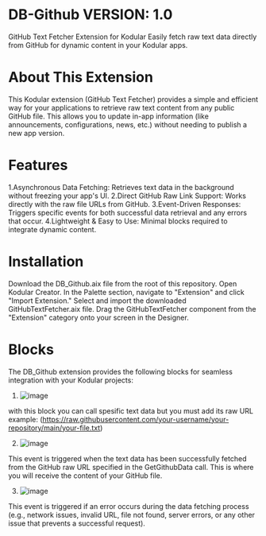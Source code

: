 # DB-Github VERSION: 1.0
GitHub Text Fetcher Extension for Kodular
Easily fetch raw text data directly from GitHub for dynamic content in your Kodular apps.

# About This Extension
This Kodular extension (GitHub Text Fetcher) provides a simple and efficient way for your applications to retrieve raw text content from any public GitHub file. This allows you to update in-app information (like announcements, configurations, news, etc.) without needing to publish a new app version.

# Features
1.Asynchronous Data Fetching: Retrieves text data in the background without freezing your app's UI.
2.Direct GitHub Raw Link Support: Works directly with the raw file URLs from GitHub.
3.Event-Driven Responses: Triggers specific events for both successful data retrieval and any errors that occur.
4.Lightweight & Easy to Use: Minimal blocks required to integrate dynamic content.

# Installation 
 Download the DB_Github.aix file from the root of this repository.
 Open Kodular Creator.
 In the Palette section, navigate to "Extension" and click "Import Extension."
 Select and import the downloaded GitHubTextFetcher.aix file.
 Drag the GitHubTextFetcher component from the "Extension" category onto your screen in the Designer.

# Blocks
The DB_Github extension provides the following blocks for seamless integration with your Kodular projects:

1. ![image](https://github.com/user-attachments/assets/01e4cd45-8474-4d0d-becb-7787afd200a5)

with this block you can call spesific text data but you must add its raw URL
example: (https://raw.githubusercontent.com/your-username/your-repository/main/your-file.txt)

2. ![image](https://github.com/user-attachments/assets/6771189a-6105-475b-941a-f63313dc7e9d)

This event is triggered when the text data has been successfully fetched from the GitHub raw URL specified in the GetGithubData call. This is where you will receive the content of your GitHub file.

3. ![image](https://github.com/user-attachments/assets/b7699151-17a7-47b2-8964-6fe7d1f4e6da)

This event is triggered if an error occurs during the data fetching process (e.g., network issues, invalid URL, file not found, server errors, or any other issue that prevents a successful request).




